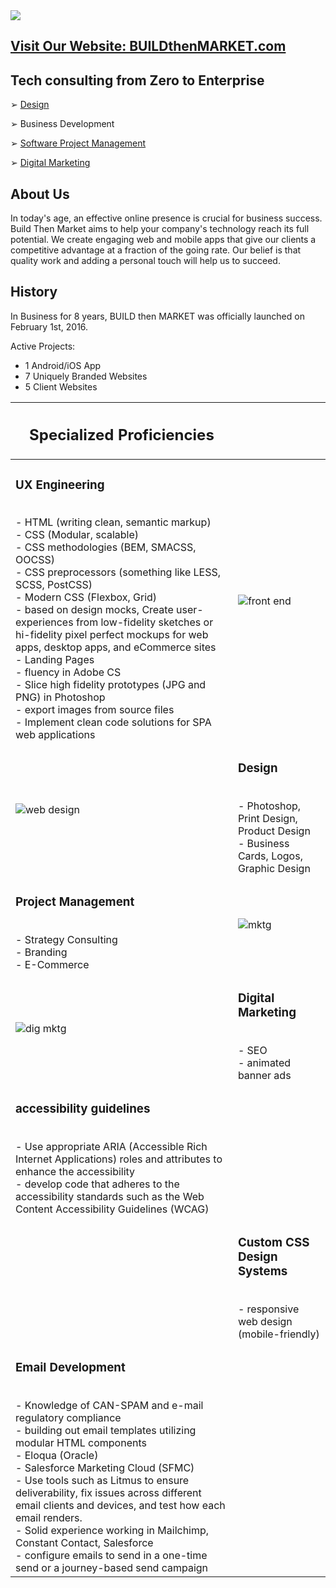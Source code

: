 <picture>
  <source srcset="https://firebasestorage.googleapis.com/v0/b/buildthenmarket-3cb50.appspot.com/o/img%2Fhome%2FLogo%20white%20-%20BUILD%20then%20MARKET%202023.png?alt=media&token=667f478c-9bc3-4dcb-8d3b-27865a5c8b62" media="(prefers-color-scheme: dark)">
  <img src="https://firebasestorage.googleapis.com/v0/b/buildthenmarket-3cb50.appspot.com/o/img%2Fhome%2FArtboard%201%400.5x.png?alt=media&token=75e45069-1327-4656-91ba-58dc9d9650e1">
</picture>

## <a href="https://buildthenmarket.com">Visit Our Website: BUILDthenMARKET.com</a>

## Tech consulting from Zero to Enterprise

➢ [Design](https://github.com/buildthenmarket#Design)

➢ Business Development

➢ [Software Project Management](https://github.com/buildthenmarket#Project-Management)

➢ [Digital Marketing](https://github.com/buildthenmarket#Digital-Marketing)

## About Us

In today's age, an effective online presence is crucial for business success. Build Then Market aims to help your company's technology reach its full potential. We create engaging web and mobile apps that give our clients a competitive advantage at a fraction of the going rate. Our belief is that quality work and adding a personal touch will help us to succeed.

## History

In Business for 8 years, BUILD then MARKET was officially launched on February 1st, 2016.

Active Projects:

- 1 Android/iOS App
- 7 Uniquely Branded Websites
- 5 Client Websites

| <h2>Specialized Proficiencies</h2> | |
|---|---|
| <h3>UX Engineering</h3><br>- HTML (writing clean, semantic markup)<br>- CSS (Modular, scalable)<br>- CSS methodologies (BEM, SMACSS, OOCSS)<br>- CSS preprocessors (something like LESS, SCSS, PostCSS)<br>- Modern CSS (Flexbox, Grid)<br>- based on design mocks, Create user-experiences from low-fidelity sketches or hi-fidelity pixel perfect mockups for web apps, desktop apps, and eCommerce sites<br>- Landing Pages<br>- fluency in Adobe CS<br>  - Slice high fidelity prototypes (JPG and PNG) in Photoshop<br>  - export images from source files<br>- Implement clean code solutions for SPA web applications|![front end](https://firebasestorage.googleapis.com/v0/b/buildthenmarket-3cb50.appspot.com/o/img%2Fhome%2Fdevelop.jpg?alt=media&token=4c2c60ba-afc1-4e54-b593-85ff64768282)
|![web design](https://firebasestorage.googleapis.com/v0/b/buildthenmarket-3cb50.appspot.com/o/img%2Fhome%2Fweb-design.png?alt=media&token=baa717cd-5540-4934-a084-a79a3b7d6596)| <h3>Design</h3><br>- Photoshop, Print Design, Product Design<br>- Business Cards, Logos, Graphic Design
|<h3>Project Management</h3><br>- Strategy Consulting<br>- Branding<br>- E-Commerce | ![mktg](https://firebasestorage.googleapis.com/v0/b/buildthenmarket-3cb50.appspot.com/o/img%2Fservices%2Fbizdev%2Fmktg-content.jpg?alt=media&token=2a62665b-5399-4917-bcfe-bf12c653aedf)
|![dig mktg](https://firebasestorage.googleapis.com/v0/b/buildthenmarket-3cb50.appspot.com/o/img%2Fhome%2Ffunnel.jpg?alt=media&token=f820e3ae-b102-47ce-ab5e-07acaaed2671)|<h3>Digital Marketing</h3><br>- SEO<br>- animated banner ads
|<h3>accessibility guidelines</h3><br>- Use appropriate ARIA (Accessible Rich Internet Applications) roles and attributes to enhance the accessibility<br>- develop code that adheres to the accessibility standards such as the Web Content Accessibility Guidelines (WCAG) |
|| <h3>Custom CSS Design Systems</h3><br>- responsive web design (mobile-friendly)
|<h3>Email Development</h3><br>- Knowledge of CAN-SPAM and e-mail regulatory compliance<br>- building out email templates utilizing modular HTML components<br>- Eloqua (Oracle)<br>- Salesforce Marketing Cloud (SFMC)<br>- Use tools such as Litmus to ensure deliverability, fix issues across different email clients and devices, and test how each email renders.<br>- Solid experience working in Mailchimp, Constant Contact, Salesforce<br>- configure emails to send in a one-time send or a journey-based send campaign

